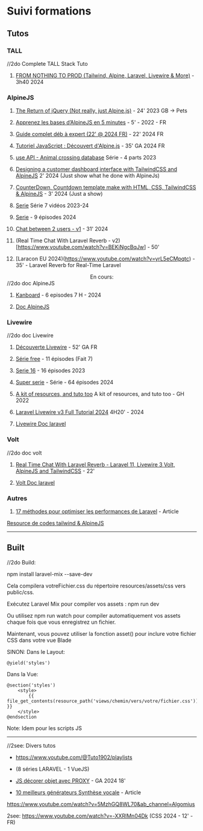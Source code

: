 # Suivi formations

## Tutos

### TALL

//2do Complete TALL Stack Tuto

1) [FROM NOTHING TO PROD (Tailwind, Alpine, Laravel, Livewire & More)](https://www.youtube.com/watch?v=Ul3sfSDEt9U&pp=ygURYWxwaW5lanMgdnMgcmVhY3Q%3D) - 3h40 2024

### AlpineJS

1) [The Return of jQuery (Not really, just Alpine.js)](https://www.youtube.com/watch?v=9K2yeh8Ne5U&ab_channel=LearnWebCode) - 24' 2023 GB → Pets

2) [Apprenez les bases d’AlpineJS en 5 minutes](https://parfaitementweb.fr/cours/apprendre-alpine-js-en-5-minutes) - 5' - 2022 - FR

3) [Guide complet déb à expert (22' @ 2024 FR)](https://www.youtube.com/watch?v=YbTkdUNDsTU&ab_channel=AlinoCodes) - 22' 2024 FR

4) [Tutoriel JavaScript : Découvert d'Alpine.js](https://www.youtube.com/watch?v=BRCwRhAcLJA&t=208s) - 35' GA 2024 FR

5) [use API - Animal crossing database](https://www.youtube.com/watch?v=iBg6XNy2XWc) Série - 4 parts 2023

6) [Designing a customer dashboard interface with TailwindCSS and AlpineJS](https://www.youtube.com/watch?v=U4P3CLuFz0M&pp=ygUIYWxwaW5lanM%3D) 2' 2024 (Just show what he done with AlpineJs)

7) [CounterDown, Countdown template make with HTML, CSS, TailwindCSS & AlpineJS](https://www.youtube.com/watch?v=1nS5Zna60L0&pp=ygUIYWxwaW5lanM%3D) - 3' 2024 (Just a show)

8) [Serie](https://www.youtube.com/watch?v=Z_QQQdNopp4&list=PLr0BjDocnuI1JdTA9aIj5LIM6wcYpvnbq&ab_channel=CodewithBurt) Série 7 vidéos 2023-24

9) [Serie](https://www.youtube.com/watch?v=9RMJojxoJYc&list=PLKbhw6n2iYKhVSp9wAOPFcdD6EDlfDxQt&ab_channel=projectworld) - 9 épisodes 2024

   
10) [Chat between 2 users - v1](https://www.youtube.com/watch?v=huLSxcxFRl4&list=PLr0BjDocnuI1JdTA9aIj5LIM6wcYpvnbq&index=9) - 31' 2024
   
11) (Real Time Chat With Laravel Reverb - v2)[https://www.youtube.com/watch?v=BEKiNgcBqJw] - 50'
    
12) [Laracon EU 2024)(https://www.youtube.com/watch?v=yrL5eCMpqtc) - 35' - Laravel Reverb for Real-Time Laravel
   
<div style="text-align: center">En cours:</div>
//2do doc AlpineJS

1) [Kanboard](https://www.youtube.com/playlist?list=PLgsruFcRiyk27mlSSi8GDQ6n687v3oACD) - 6 episodes 7 H - 2024
   

3) [Doc AlpineJS](https://alpinejs.dev/start-here)

### Livewire


//2do doc Livewire

1) [Découverte Livewire](https://www.youtube.com/watch?v=zPNdejemUtg) - 52' GA FR

2) [Série free](https://livewire.laravel.com/screencast/getting_started/installation) -  11 épisodes (Fait 7)

3) [Serie 16](https://www.youtube.com/watch?v=m10TZpWKAVI&list=PLkZU2rKh1mT-Gx1PhzO5Cj83ntdZRmcbo) - 16 épisodes 2023
   
4) [Super serie](https://www.youtube.com/watch?v=dz6_RFrJQlo&list=PLqDySLfPKRn71KGwiS3JGf9aAseh6Gghz) - Série - 64 épisodes 2024
   
5) [A kit of resources, and tuto too](https://github.com/livewire/awesome-tall-stack?tab=readme-ov-file) A kit of resources, and tuto too - GH 2022
   
6) [Laravel Livewire v3 Full Tutorial 2024](https://www.youtube.com/watch?v=2tOgn2HydKE) 4H20' - 2024

7) [Livewire Doc laravel](https://livewire.laravel.com/docs/)

### Volt

//2do doc volt
1) [Real Time Chat With Laravel Reverb - Laravel 11, Livewire 3 Volt, AlpineJS and TailwindCSS](https://www.youtube.com/watch?v=yLGCxxwiygc&pp=ygUIYWxwaW5lanM%3D) - 22'

2) [Volt Doc laravel](https://livewire.laravel.com/docs/volt)

### Autres

1. [17 méthodes pour optimiser les performances de Laravel](https://kinsta.com/fr/blog/methodes-optimisation-performances-laravel) - Article

[Resource de codes tailwind & AlpineJS](https://www.penguinui.com/components/table)

---

## Built

//2do Build:

npm install laravel-mix --save-dev

Cela compilera votreFichier.css du répertoire resources/assets/css vers public/css.

Exécutez Laravel Mix pour compiler vos assets :
npm run dev

Ou utilisez npm run watch pour compiler automatiquement vos assets chaque fois que vous enregistrez un fichier.

Maintenant, vous pouvez utiliser la fonction asset() pour inclure votre fichier CSS dans votre vue Blade

SINON:
Dans le Layout:
<head>
    <!-- Autres balises head ici -->

    @yield('styles')
</head>

Dans la Vue:
```
@section('styles')
    <style>
        {{ file_get_contents(resource_path('views/chemin/vers/votre/fichier.css')) }}
    </style>
@endsection
```
Note: Idem pour les scripts JS

---

//2see: Divers tutos

- https://www.youtube.com/@Tuto1902/playlists
- (8 séries LARAVEL - 1 VueJS)

- [JS décorer objet avec PROXY]( 
https://www.youtube.com/watch?v=ORQvQViO1v4&ab_channel=Grafikart.fr) - GA 2024 18'

- [10 meilleurs générateurs Synthèse vocale](https://www.codeur.com/blog/generateur-voix-ia/) - Article


https://www.youtube.com/watch?v=5MzhGQ8WL70&ab_channel=Algomius

2see: https://www.youtube.com/watch?v=-XXRlMn04Dk
(CSS 2024 - 12' - FR)
